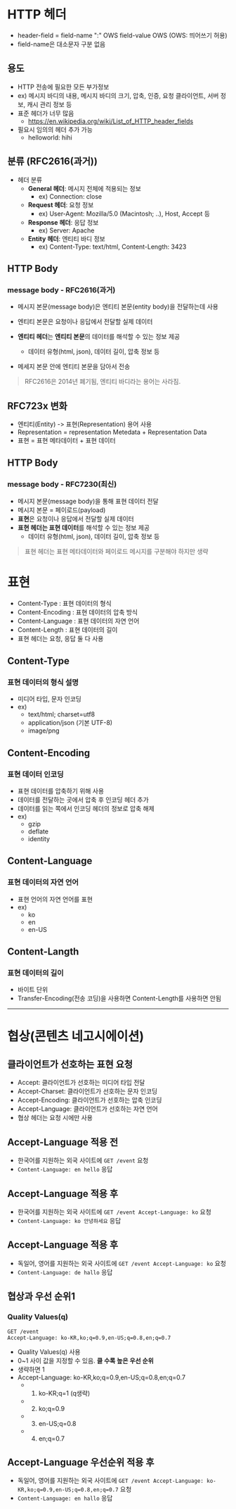 # HTTP 헤더

- header-field = field-name ":" OWS field-value OWS (OWS: 띄어쓰기 허용)
- field-name은 대소문자 구분 없음

## 용도

- HTTP 전송에 필요한 모든 부가정보
- ex) 메시지 바디의 내용, 메시지 바디의 크기, 압축, 인증, 요청 클라이언트, 서버 정보, 캐시 관리 정보 등
- 표준 헤더가 너무 많음
  - https://en.wikipedia.org/wiki/List_of_HTTP_header_fields
- 필요시 임의의 헤더 추가 가능
  - helloworld: hihi

## 분류 (RFC2616(과거))

- 헤더 분류
  - **General 헤더**: 메시지 전체에 적용되는 정보
    - ex) Connection: close
  - **Request 헤더**: 요청 정보
    - ex) User-Agent: Mozilla/5.0 (Macintosh; ..), Host, Accept 등
  - **Response 헤더**: 응답 정보
    - ex) Server: Apache
  - **Entity 헤더**: 엔티티 바디 정보
    - ex) Content-Type: text/html, Content-Length: 3423

## HTTP Body

### message body - RFC2616(과거)

- 메시지 본문(message body)은 엔티티 본문(entity body)을 전달하는데 사용
- 엔티티 본문은 요청이나 응답에서 전달할 실제 데이터
- **엔티티 헤더**는 **엔티티 본문**의 데이터를 해석할 수 있는 정보 제공
  - 데이터 유형(html, json), 데이터 길이, 압축 정보 등

- 메세지 본문 안에 엔티티 본문을 담아서 전송

> RFC2616은 2014년 폐기됨, 엔티티 바디라는 용어는 사라짐.

## RFC723x 변화

- 엔티티(Entity) -> 표현(Representation) 용어 사용
- Representation = representation Metedata + Representation Data
- 표현 = 표현 메타데이터 + 표현 데이터

## HTTP Body

### message body - RFC7230(최신)

- 메시지 본문(message body)을 통해 표현 데이터 전달
- 메시지 본문 = 페이로드(payload)
- **표현**은 요청이나 응답에서 전달할 실제 데이터
- **표현 헤더는 표현 데이터**를 해석할 수 있는 정보 제공
  - 데이터 유형(html, json), 데이터 길이, 압축 정보 등
> 표현 헤더는 표현 메타데이터와 페이로드 메시지를 구분해야 하지만 생략


# 표현

- Content-Type : 표현 데이터의 형식
- Content-Encoding : 표현 데이터의 압축 방식
- Content-Language : 표현 데이터의 자연 언어
- Content-Length : 표현 데이터의 길이
- 표현 헤더는 요청, 응답 둘 다 사용

## Content-Type

### 표현 데이터의 형식 설명

- 미디어 타입, 문자 인코딩
- ex)
  - text/html; charset=utf8
  - application/json (기본 UTF-8)
  - image/png

## Content-Encoding

### 표현 데이터 인코딩

- 표현 데이터를 압축하기 위해 사용
- 데이터를 전달하는 곳에서 압축 후 인코딩 헤더 추가
- 데이터를 읽는 쪽에서 인코딩 헤더의 정보로 압축 해제
- ex)
  - gzip
  - deflate
  - identity

## Content-Language

### 표현 데이터의 자연 언어

- 표현 언어의 자연 언어를 표현
- ex)
  - ko
  - en
  - en-US

## Content-Langth

### 표현 데이터의 길이

- 바이트 단위
- Transfer-Encoding(전송 코딩)을 사용하면 Content-Length를 사용하면 안됨


---

# 협상(콘텐츠 네고시에이션)
## 클라이언트가 선호하는 표현 요청

- Accept: 클라이언트가 선호하는 미디어 타입 전달
- Accept-Charset: 클라이언트가 선호하는 문자 인코딩
- Accept-Encoding: 클라이언트가 선호하는 압축 인코딩
- Accept-Language: 클라이언트가 선호하는 자연 언어
- 협상 헤더는 요청 시에만 사용

## Accept-Language 적용 전

- 한국어를 지원하는 외국 사이트에 `GET /event` 요청
- `Content-Language: en hello` 응답

## Accept-Language 적용 후

- 한국어를 지원하는 외국 사이트에 `GET /event Accept-Language: ko` 요청
- `Content-Language: ko 안녕하세요` 응답

## Accept-Language 적용 후

- 독일어, 영어를 지원하는 외국 사이트에 `GET /event Accept-Language: ko` 요청
- `Content-Language: de hallo` 응답


## 협상과 우선 순위1
### Quality Values(q)

```
GET /event
Accept-Language: ko-KR,ko;q=0.9,en-US;q=0.8,en;q=0.7
```

- Quality Values(q) 사용
- 0~1 사이 값을 지정할 수 있음. **클 수록 높은 우선 순위**
- 생략하면 1
- Accept-Language: ko-KR,ko;q=0.9,en-US;q=0.8,en;q=0.7
  - 1. ko-KR;q=1 (q생략)
  - 2. ko;q=0.9
  - 3. en-US;q=0.8
  - 4. en;q=0.7

## Accept-Language 우선순위 적용 후

- 독일어, 영어를 지원하는 외국 사이트에 `GET /event Accept-Language: ko-KR,ko;q=0.9,en-US;q=0.8,en;q=0.7` 요청
- `Content-Language: en hallo` 응답